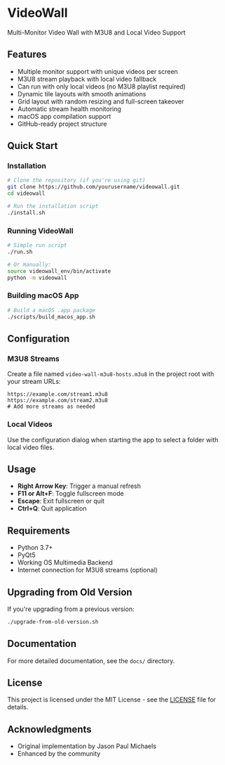 # VideoWall

Multi-Monitor Video Wall with M3U8 and Local Video Support

## Features

- Multiple monitor support with unique videos per screen
- M3U8 stream playback with local video fallback
- Can run with only local videos (no M3U8 playlist required)
- Dynamic tile layouts with smooth animations
- Grid layout with random resizing and full-screen takeover
- Automatic stream health monitoring
- macOS app compilation support
- GitHub-ready project structure

## Quick Start

### Installation

```bash
# Clone the repository (if you're using git)
git clone https://github.com/yourusername/videowall.git
cd videowall

# Run the installation script
./install.sh
```

### Running VideoWall

```bash
# Simple run script
./run.sh

# Or manually:
source videowall_env/bin/activate
python -m videowall
```

### Building macOS App

```bash
# Build a macOS .app package
./scripts/build_macos_app.sh
```

## Configuration

### M3U8 Streams

Create a file named `video-wall-m3u8-hosts.m3u8` in the project root with your stream URLs:

```
https://example.com/stream1.m3u8
https://example.com/stream2.m3u8
# Add more streams as needed
```

### Local Videos

Use the configuration dialog when starting the app to select a folder with local video files.

## Usage

- **Right Arrow Key**: Trigger a manual refresh
- **F11 or Alt+F**: Toggle fullscreen mode
- **Escape**: Exit fullscreen or quit
- **Ctrl+Q**: Quit application

## Requirements

- Python 3.7+
- PyQt5
- Working OS Multimedia Backend
- Internet connection for M3U8 streams (optional)

## Upgrading from Old Version

If you're upgrading from a previous version:

```bash
./upgrade-from-old-version.sh
```

## Documentation

For more detailed documentation, see the `docs/` directory.

## License

This project is licensed under the MIT License - see the [LICENSE](LICENSE) file for details.

## Acknowledgments

- Original implementation by Jason Paul Michaels
- Enhanced by the community
